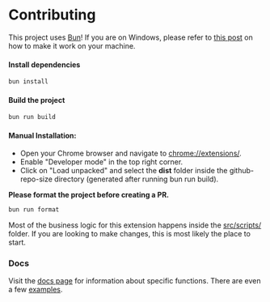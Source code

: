 # Contributing

This project uses [Bun](https://bun.sh/docs)! If you are on Windows, please refer to [this post](https://github.com/oven-sh/bun/issues/43) on how to make it work on your machine.

#### Install dependencies

```bash
bun install
```

#### Build the project

```bash
bun run build
```

#### Manual Installation:

- Open your Chrome browser and navigate to [chrome://extensions/](chrome://extensions/).
- Enable "Developer mode" in the top right corner.
- Click on "Load unpacked" and select the <b>dist</b> folder inside the github-repo-size directory (generated after running bun run build).

<b> Please format the project before creating a PR.</b>

```bash
bun run format
```

Most of the business logic for this extension happens inside the [src/scripts/](https://github.com/AminoffZ/github-repo-size/tree/main/src/scripts) folder. If you are looking to make changes, this is most likely the place to start.

### Docs

Visit the [docs page](https://aminoffz.github.io/github-repo-size/docs) for information about specific functions. There are even a few [examples](https://aminoffz.github.io/github-repo-size/docs/functions/internal_crypto.hashClass.html).
